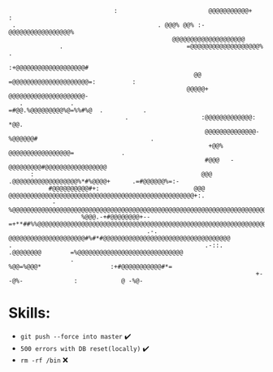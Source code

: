                                  :                         @@@@@@@@@@@+              :                               
     .                                       . @@@% @@% :-@@@@@@@@@@@@@@@@@%                                          
                                                 @@@@@@@@@@@@@@@@@@@@                                                 
                  .                                  =@@@@@@@@@@@@@@@@@@@%                          .                  
                                                        :+@@@@@@@@@@@@@@@@@@@#                                        
                                                       @@ =@@@@@@@@@@@@@@@@@@@@@=:          :                         
                                                     @@@@@+   @@@@@@@@@@@@@@@@@@@@@-                                  
       .             .                                 =#@@.%@@@@@@@@@%@=%%#%@  .           .                          
                                    .                    :@@@@@@@@@@@@@:      *@@.                                    
                                                          @@@@@@@@@@@@@@- %@@@@@@#                               .     
                                                           +@@% @@@@@@@@@@@@@@@@@=             .                      
                                                          #@@@   -@@@@@@@@@#@@@@@@@@@@@@@@@@@                         
          :                                              @@@    .@@@@@@@@@@@@@@@@@@%*#%@@@@+      .=#@@@@@@%=:-       
               #@@@@@@@@@@#+:                          @@@    @@@@@@@@@@@@@@@@@@@@@@@@@@@@@@@@@@@@@@@@@@@@@@@@@@@+:.  
                -%@@@@@@@@@@@@@@@@@@@@@@@@@@@@@@@@@@@@@@@@@@@@@@@@@@@@@@@@@@@@@@@@@@@@@@@@@@@@@@@@@@@@@@@@@@@@@@@@%+++
                        %@@@.-+#@@@@@@@@+--=+**##%%@@@@@@@@@@@@@@@@@@@@@@@@@@@@@@@@@@@@@@@@@@@@@@@@@@@@@@@@@@@@@@@@@@@
                                          .-.            @@@@@@@@@@@@@@@@@@@@@#%#*#@@@@@@@@@@@@@@@@@@@@@@@@@@@@@@@@@@@
    .                                                     .-::.       .@@@@@@@@        =%@@@@@@@@@@@@@@@@@@@@@@@@@@@@@
                     .                                                 %@@=%@@@*                   :+#@@@@@@@@@@@#*=  
                                                                        +-  -@%-              :            @ -%@-   

# Skills:
- `git push --force into master` ✔️
- `500 errors with DB reset(locally)` ✔️
- `rm -rf /bin` ❌

